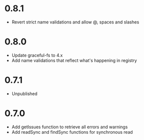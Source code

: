 # 0.8.1

- Revert strict name validations and allow @, spaces and slashes

# 0.8.0

- Update graceful-fs to 4.x
- Add name validations that reflect what's happening in registry

# 0.7.1

- Unpublished

# 0.7.0

- Add getIssues function to retrieve all errors and warnings
- Add readSync and findSync functions for synchronous read

